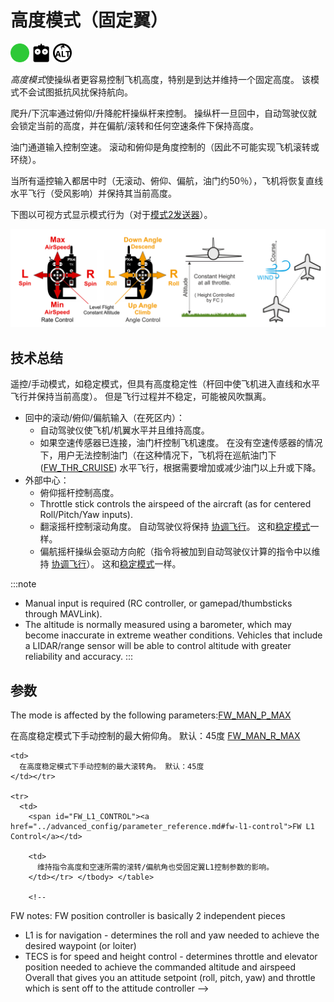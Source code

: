 # 高度模式（固定翼）

[<img src="../../assets/site/difficulty_easy.png" title="易于使用" width="30px" />](../getting_started/flight_modes.md#key_difficulty)&nbsp;[<img src="../../assets/site/remote_control.svg" title="需要手动或遥控控制" width="30px" />](../getting_started/flight_modes.md#key_manual)&nbsp;[<img src="../../assets/site/altitude_icon.svg" title="所需高度（例如巴罗、测距仪）" width="30px" />](../getting_started/flight_modes.md#altitude_only)

*高度模式*使操纵者更容易控制飞机高度，特别是到达并维持一个固定高度。 该模式不会试图抵抗风扰保持航向。

爬升/下沉率通过俯仰/升降舵杆操纵杆来控制。 操纵杆一旦回中，自动驾驶仪就会锁定当前的高度，并在偏航/滚转和任何空速条件下保持高度。

油门通道输入控制空速。 滚动和俯仰是角度控制的（因此不可能实现飞机滚转或环绕）。

当所有遥控输入都居中时（无滚动、俯仰、偏航，油门约50％），飞机将恢复直线水平飞行（受风影响）并保持其当前高度。

下图以可视方式显示模式行为（对于[模式2发送器](../getting_started/rc_transmitter_receiver.md#transmitter_modes)）。

![固定翼高度控制](../../assets/flight_modes/altitude_control_mode_fw.png)

## 技术总结

遥控/手动模式，如稳定模式，但具有高度稳定性（杆回中使飞机进入直线和水平飞行并保持当前高度）。 但是飞行过程并不稳定，可能被风吹飘离。

* 回中的滚动/俯仰/偏航输入（在死区内）： 
  * 自动驾驶仪使飞机/机翼水平并且维持高度。
  * 如果空速传感器已连接，油门杆控制飞机速度。 在没有空速传感器的情况下，用户无法控制油门（在这种情况下，飞机将在巡航油门下([FW_THR_CRUISE](../advanced_config/parameter_reference.md#FW_THR_CRUISE)) 水平飞行，根据需要增加或减少油门以上升或下降。
* 外部中心： 
  * 俯仰摇杆控制高度。
  * Throttle stick controls the airspeed of the aircraft (as for centered Roll/Pitch/Yaw inputs).
  * 翻滚摇杆控制滚动角度。 自动驾驶仪将保持 [协调飞行](https://en.wikipedia.org/wiki/Coordinated_flight)。 这和[稳定模式](../flight_modes/stabilized_fw.md)一样。
  * 偏航摇杆操纵会驱动方向舵（指令将被加到自动驾驶仪计算的指令中以维持 [协调飞行](https://en.wikipedia.org/wiki/Coordinated_flight)）。 这和[稳定模式](../flight_modes/stabilized_fw.md)一样。

:::note

* Manual input is required (RC controller, or gamepad/thumbsticks through MAVLink).
* The altitude is normally measured using a barometer, which may become inaccurate in extreme weather conditions. Vehicles that include a LIDAR/range sensor will be able to control altitude with greater reliability and accuracy.
:::

## 参数

The mode is affected by the following parameters:<span id="FW_MAN_P_MAX"><a href="../advanced_config/parameter_reference.md#FW_MAN_P_MAX">FW_MAN_P_MAX</a></td> 

<td>
  在高度稳定模式下手动控制的最大俯仰角。 默认：45度
</td></tr> 

<tr>
  <td>
    <span id="FW_MAN_R_MAX"><a href="../advanced_config/parameter_reference.md#FW_MAN_R_MAX">FW_MAN_R_MAX</a></td> 
    
    <td>
      在高度稳定模式下手动控制的最大滚转角。 默认：45度
    </td></tr> 
    
    <tr>
      <td>
        <span id="FW_L1_CONTROL"><a href="../advanced_config/parameter_reference.md#fw-l1-control">FW L1 Control</a></td> 
        
        <td>
          维持指令高度和空速所需的滚转/偏航角也受固定翼L1控制参数的影响。
        </td></tr> </tbody> </table> 
        
        <!-- 
FW notes: 
FW position controller is basically 2 independent pieces

* L1 is for navigation - determines the roll and yaw needed to achieve the desired waypoint (or loiter)
* TECS is for speed and height control - determines throttle and elevator position needed to achieve the commanded altitude and airspeed
Overall that gives you an attitude setpoint (roll, pitch, yaw) and throttle which is sent off to the attitude controller
-->
